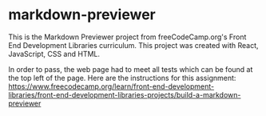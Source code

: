 # markdown-previewer

This is the Markdown Previewer project from freeCodeCamp.org's Front End Development Libraries curriculum. This project was created with React, JavaScript, CSS and HTML.

In order to pass, the web page had to meet all tests which can be found at the top left of the page. Here are the instructions for this assignment: https://www.freecodecamp.org/learn/front-end-development-libraries/front-end-development-libraries-projects/build-a-markdown-previewer

